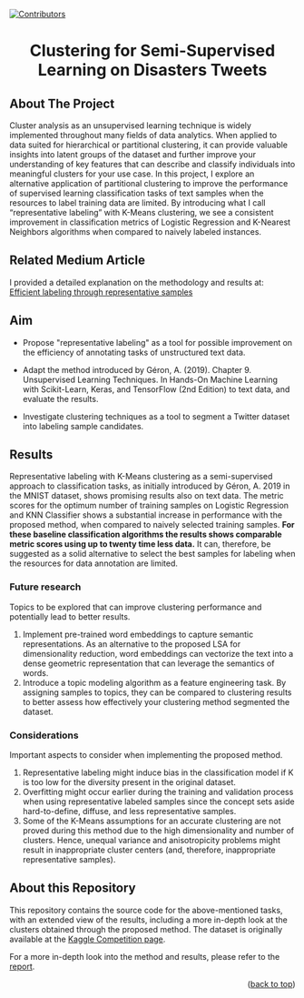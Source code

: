 <div id="top"></div>

[![Contributors][contributors-shield]][contributors-url]

<div align="center">
  <h1 align="center">Clustering for Semi-Supervised Learning on Disasters Tweets</h1>
</div>

<!-- ABOUT THE PROJECT -->
## About The Project

Cluster analysis as an unsupervised learning technique is widely implemented throughout many fields of data analytics. When applied to data suited for hierarchical or partitional clustering, it can provide valuable insights into latent groups of the dataset and further improve your understanding of key features that can describe and classify individuals into meaningful clusters for your use case. In this project, I explore an alternative application of partitional clustering to improve the performance of supervised learning classification tasks of text samples when the resources to label training data are limited. By introducing what I call “representative labeling” with K-Means clustering, we see a consistent improvement in classification metrics of Logistic Regression and K-Nearest Neighbors algorithms when compared to naively labeled instances.

## Related Medium Article

I provided a detailed explanation on the methodology and results at: [Efficient labeling through representative samples](https://medium.com/@erich.hs/efficient-labeling-through-representative-samples-8e9b8674566c)

## Aim

- Propose "representative labeling" as a tool for possible improvement on the efficiency of annotating tasks of unstructured text data.

- Adapt the method introduced by Géron, A. (2019). Chapter 9. Unsupervised Learning Techniques. In Hands-On Machine Learning with Scikit-Learn, Keras, and TensorFlow (2nd Edition) to text data, and evaluate the results.

- Investigate clustering techniques as a tool to segment a Twitter dataset into labeling sample candidates.

## Results

Representative labeling with K-Means clustering as a semi-supervised approach to classification tasks, as initially introduced by Géron, A. 2019 in the MNIST dataset, shows promising results also on text data. The metric scores for the optimum number of training samples on Logistic Regression and KNN Classifier shows a substantial increase in performance with the proposed method, when compared to naively selected training samples. **For these baseline classification algorithms the results shows comparable metric scores using up to twenty time less data.** It can, therefore, be suggested as a solid alternative to select the best samples for labeling when the resources for data annotation are limited.

### Future research

Topics to be explored that can improve clustering performance and potentially lead to better results.
1. Implement pre-trained word embeddings to capture semantic representations. As an alternative to the proposed LSA for dimensionality reduction, word embeddings can vectorize the text into a dense geometric representation that can leverage the semantics of words.
2. Introduce a topic modeling algorithm as a feature engineering task. By assigning samples to topics, they can be compared to clustering results to better assess how effectively your clustering method segmented the dataset.

### Considerations

Important aspects to consider when implementing the proposed method.
1. Representative labeling might induce bias in the classification model if K is too low for the diversity present in the original dataset.
2. Overfitting might occur earlier during the training and validation process when using representative labeled samples since the concept sets aside hard-to-define, diffuse, and less representative samples.
3. Some of the K-Means assumptions for an accurate clustering are not proved during this method due to the high dimensionality and number of clusters. Hence, unequal variance and anisotropicity problems might result in inappropriate cluster centers (and, therefore, inappropriate representative samples).

## About this Repository

This repository contains the source code for the above-mentioned tasks, with an extended view of the results, including a more in-depth look at the clusters obtained through the proposed method. The dataset is originally available at the [Kaggle Competition page](https://www.kaggle.com/c/nlp-getting-started/overview).

For a more in-depth look into the method and results, please refer to the [report](https://github.com/erich-hs/Tweets-Semi-Supervised/blob/master/report/Tweets_Semi_Supervised_Report.pdf).

<p align="right">(<a href="#top">back to top</a>)</p>

<!-- MARKDOWN LINKS & IMAGES -->
<!-- https://www.markdownguide.org/basic-syntax/#reference-style-links -->
[contributors-shield]: https://img.shields.io/github/contributors/erich-hs/Elderly-Wellbeing.svg?style=for-the-badge
[contributors-url]: https://github.com/erich-hs/Elderly-Wellbeing/graphs/contributors
